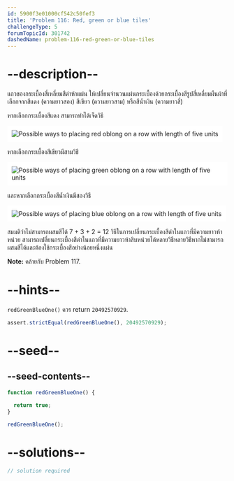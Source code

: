```yaml
---
id: 5900f3e01000cf542c50fef3
title: 'Problem 116: Red, green or blue tiles'
challengeType: 5
forumTopicId: 301742
dashedName: problem-116-red-green-or-blue-tiles
---
```


# --description--

แถวของกระเบื้องสี่เหลี่ยมสีดำห้าแผ่น ให้เปลี่ยนจำนวนแผ่นกระเบื้องด้วยกระเบื้องสีรูปสี่เหลี่ยมผืนผ้าที่เลือกจากสีแดง (ความยาวสอง) สีเขียว (ความยาวสาม) หรือสีน้ำเงิน (ความยาวสี่)

หากเลือกกระเบื้องสีแดง สามารถทำได้เจ็ดวิธี

<img class="img-responsive center-block" alt="Possible ways to placing red oblong on a row with length of five units" src="https://cdn.freecodecamp.org/curriculum/project-euler/red-green-or-blue-tiles-1.png" style="background-color: white; padding: 10px;">

หากเลือกกระเบื้องสีเขียวมีสามวิธี

<img class="img-responsive center-block" alt="Possible ways of placing green oblong on a row with length of five units" src="https://cdn.freecodecamp.org/curriculum/project-euler/red-green-or-blue-tiles-2.png" style="background-color: white; padding: 10px;">

และหากเลือกกระเบื้องสีน้ำเงินมีสองวิธี

<img class="img-responsive center-block" alt="Possible ways of placing blue oblong on a row with length of five units" src="https://cdn.freecodecamp.org/curriculum/project-euler/red-green-or-blue-tiles-3.png" style="background-color: white; padding: 10px;">


สมมติว่าไม่สามารถผสมสีได้ 7 + 3 + 2 = 12 วิธีในการเปลี่ยนกระเบื้องสีดำในแถวที่มีความยาวห้าหน่วย สามารถเปลี่ยนกระเบื้องสีดำในแถวที่มีความยาวห้าสิบหน่วยได้หลายวิธีหลายวิธีหากไม่สามารถผสมสีได้และต้องใช้กระเบื้องสีอย่างน้อยหนึ่งแผ่น

**Note:** คล้ายกับ Problem 117.

# --hints--

`redGreenBlueOne()` ควร return `20492570929`.

```js
assert.strictEqual(redGreenBlueOne(), 20492570929);
```

# --seed--

## --seed-contents--

```js
function redGreenBlueOne() {

  return true;
}

redGreenBlueOne();
```

# --solutions--

```js
// solution required
```
